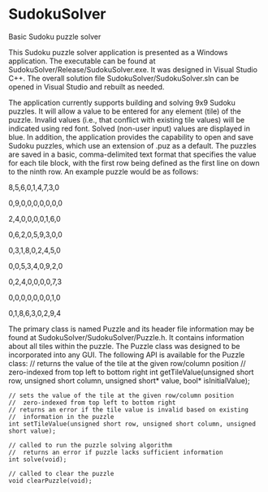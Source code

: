 # SudokuSolver
Basic Sudoku puzzle solver

This Sudoku puzzle solver application is presented as a Windows application. The executable can be found at SudokuSolver/Release/SudokuSolver.exe. It was designed in Visual Studio C++. The overall solution file SudokuSolver/SudokuSolver.sln can be opened in Visual Studio and rebuilt as needed.

The application currently supports building and solving 9x9 Sudoku puzzles. It will allow a value to be entered for any element (tile) of the puzzle. Invalid values (i.e., that conflict with existing tile values) will be indicated using red font. Solved (non-user input) values are displayed in blue. In addition, the application provides the capability to open and save Sudoku puzzles, which use an extension of .puz as a default. The puzzles are saved in a basic, comma-delimited text format that specifies the value for each tile block, with the first row being defined as the first line on down to the ninth row. An example puzzle would be as follows:

8,5,6,0,1,4,7,3,0

0,9,0,0,0,0,0,0,0

2,4,0,0,0,0,1,6,0

0,6,2,0,5,9,3,0,0

0,3,1,8,0,2,4,5,0

0,0,5,3,4,0,9,2,0

0,2,4,0,0,0,0,7,3

0,0,0,0,0,0,0,1,0

0,1,8,6,3,0,2,9,4

The primary class is named Puzzle and its header file information may be found at SudokuSolver/SudokuSolver/Puzzle.h. It contains information about all tiles within the puzzle. The Puzzle class was designed to be incorporated into any GUI. The following API is available for the Puzzle class:
	// returns the value of the tile at the given row/column position
	//  zero-indexed from top left to bottom right
	int getTileValue(unsigned short row, unsigned short column, unsigned short* value,
		bool* isInitialValue);
		
	// sets the value of the tile at the given row/column position
	//  zero-indexed from top left to bottom right
	// returns an error if the tile value is invalid based on existing
	//  information in the puzzle
	int setTileValue(unsigned short row, unsigned short column, unsigned short value);
		
	// called to run the puzzle solving algorithm
	//  returns an error if puzzle lacks sufficient information
	int solve(void);

	// called to clear the puzzle
	void clearPuzzle(void);
